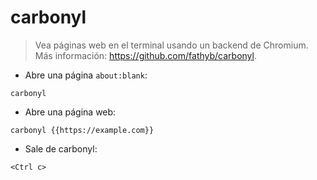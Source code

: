 # carbonyl

> Vea páginas web en el terminal usando un backend de Chromium.
> Más información: <https://github.com/fathyb/carbonyl>.

- Abre una página `about:blank`:

`carbonyl`

- Abre una página web:

`carbonyl {{https://example.com}}`

- Sale de carbonyl:

`<Ctrl c>`
